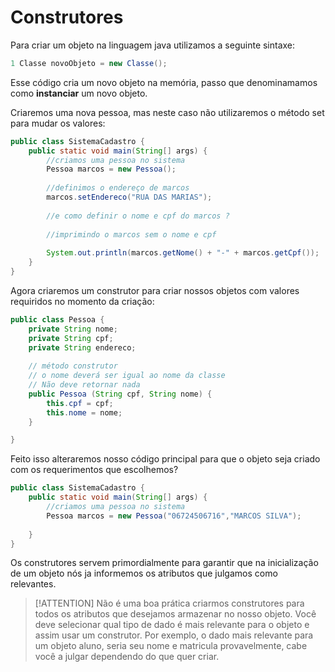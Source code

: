 # Construtores 

Para criar um objeto na linguagem java utilizamos a seguinte sintaxe: 

```java
1 Classe novoObjeto = new Classe();
```

Esse código cria um novo objeto na memória, passo que denominamamos como **instanciar** um novo objeto.

Criaremos uma nova pessoa, mas neste caso não utilizaremos o método set para mudar os valores: 

```java
public class SistemaCadastro {
	public static void main(String[] args) {
		//criamos uma pessoa no sistema
		Pessoa marcos = new Pessoa();
		
		//definimos o endereço de marcos
		marcos.setEndereco("RUA DAS MARIAS");
		
		//e como definir o nome e cpf do marcos ?
		
		//imprimindo o marcos sem o nome e cpf
		
		System.out.println(marcos.getNome() + "-" + marcos.getCpf());
	}
}

```
Agora criaremos um construtor para criar nossos objetos com valores requiridos no momento da criação: 

```java 
public class Pessoa {
	private String nome;
	private String cpf;
	private String endereco;
	
	// método construtor
	// o nome deverá ser igual ao nome da classe
    // Não deve retornar nada
	public Pessoa (String cpf, String nome) {
		this.cpf = cpf;
		this.nome = nome;
	}

}
```

Feito isso alteraremos nosso código principal para que o objeto seja criado com os requerimentos que escolhemos? 

```java 
public class SistemaCadastro {
	public static void main(String[] args) {
		//criamos uma pessoa no sistema
		Pessoa marcos = new Pessoa("06724506716","MARCOS SILVA");
		
	}
}
```

Os construtores servem primordialmente para garantir que na inicialização de um objeto nós ja informemos os atributos que julgamos como relevantes.

>[!ATTENTION]
> Não é uma boa prática criarmos construtores para todos os atributos que desejamos armazenar no nosso objeto. Você deve selecionar qual tipo de dado é mais relevante para o objeto e assim usar um construtor. Por exemplo, o dado mais relevante para um objeto aluno, seria seu nome e matricula provavelmente, cabe você a julgar dependendo do que quer criar.